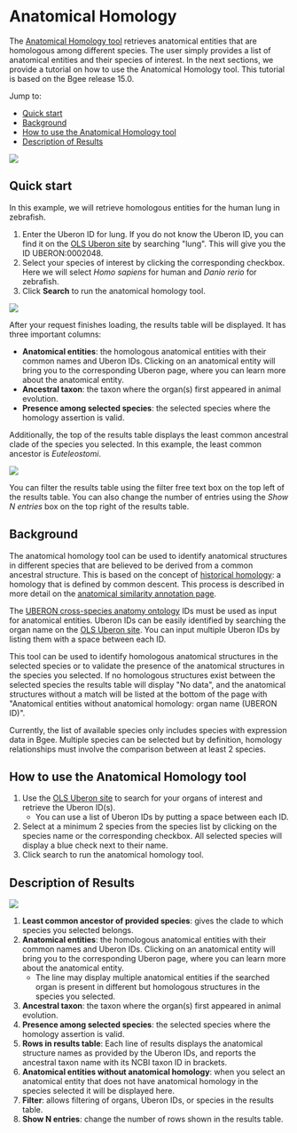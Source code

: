 # Anatomical Homology

The [Anatomical Homology tool](https://www.bgee.org/search/anatomical-homology) retrieves anatomical entities that are homologous among different species. The user simply provides a list of anatomical entities and their species of interest. In the next sections, we provide a tutorial on how to use the Anatomical Homology tool. This tutorial is based on the Bgee release 15.0.

Jump to:
* [Quick start](#quick-start)
* [Background](#background)
* [How to use the Anatomical Homology tool](#how-to-use-the-anatomical-homology-tool)
* [Description of Results](#description-of-results)

![](../img/doc/anatomical-homology/anatomical-homology-header.png#tutoimgborder)

## Quick start
In this example, we will retrieve homologous entities for the human lung in zebrafish.
1. Enter the Uberon ID for lung. If you do not know the Uberon ID, you can find it on the [OLS Uberon site](https://www.ebi.ac.uk/ols/ontologies/uberon) by searching "lung". This will give you the ID UBERON:0002048.
2. Select your species of interest by clicking the corresponding checkbox. Here we will select _Homo sapiens_ for human and _Danio rerio_ for zebrafish.
3. Click **Search** to run the anatomical homology tool.

![](../img/doc/anatomical-homology/complete-form.png#tutoimgborder)

After your request finishes loading, the results table will be displayed. It has three important columns:
* **Anatomical entities**: the homologous anatomical entities with their common names and Uberon IDs. Clicking on an anatomical entity will bring you to the corresponding Uberon page, where you can learn more about the anatomical entity.
* **Ancestral taxon**: the taxon where the organ(s) first appeared in animal evolution.
* **Presence among selected species**: the selected species where the homology assertion is valid.

Additionally, the top of the results table displays the least common ancestral clade of the species you selected. In this example, the least common ancestor is _Euteleostomi_.

![](../img/doc/anatomical-homology/results-table.png#tutoimgborder)

You can filter the results table using the filter free text box on the top left of the results table. You can also change the number of entries using the _Show N entries_ box on the top right of the results table.


## Background
The anatomical homology tool can be used to identify anatomical structures in different species that are believed to be derived from a common ancestral structure. This is based on the concept of [historical homology](https://www.ebi.ac.uk/ols/ontologies/hom/terms?iri=http%3A%2F%2Fpurl.obolibrary.org%2Fobo%2FHOM_0000007): a homology that is defined by common descent. This process is described in more detail on the [anatomical similarity annotation page](https://github.com/BgeeDB/anatomical-similarity-annotations/wiki/Similarity-annotations).

The [UBERON cross-species anatomy ontology](https://www.ebi.ac.uk/ols/ontologies/uberon) IDs must be used as input for anatomical entities. Uberon IDs can be easily identified by searching the organ name on the [OLS Uberon site](https://www.ebi.ac.uk/ols/ontologies/uberon). You can input multiple Uberon IDs by listing them with a space between each ID.

This tool can be used to identify homologous anatomical structures in the selected species or to validate the presence of the anatomical structures in the species you selected. If no homologous structures exist between the selected species the results table will display "No data", and the anatomical structures without a match will be listed at the bottom of the page with "Anatomical entities without anatomical homology: organ name (UBERON ID)".

Currently, the list of available species only includes species with expression data in Bgee. Multiple species can be selected but by definition, homology relationships must involve the comparison between at least 2 species.

## How to use the Anatomical Homology tool
1. Use the [OLS Uberon site](https://www.ebi.ac.uk/ols/ontologies/uberon) to search for your organs of interest and retrieve the Uberon ID(s).
    - You can use a list of Uberon IDs by putting a space between each ID.
2. Select at a minimum 2 species from the species list by clicking on the species name or the corresponding checkbox. All selected species will display a blue check next to their name.
3. Click search to run the anatomical homology tool.

## Description of Results
![](../img/doc/anatomical-homology/full-results-table-numbered.png#tutoimgborder)
1. **Least common ancestor of provided species**: gives the clade to which species you selected belongs.
2. **Anatomical entities**: the homologous anatomical entities with their common names and Uberon IDs. Clicking on an anatomical entity will bring you to the corresponding Uberon page, where you can learn more about the anatomical entity.
     * The line may display multiple anatomical entities if the searched organ is present in different but homologous structures in the species you selected.
3. **Ancestral taxon**: the taxon where the organ(s) first appeared in animal evolution.
4. **Presence among selected species**: the selected species where the homology assertion is valid.
5. **Rows in results table**: Each line of results displays the anatomical structure names as provided by the Uberon IDs, and reports the ancestral taxon name with its NCBI taxon ID in brackets.
6. **Anatomical entities without anatomical homology**: when you select an anatomical entity that does not have anatomical homology in the species selected it will be displayed here.
7. **Filter**: allows filtering of organs, Uberon IDs, or species in the results table.
8. **Show N entries**: change the number of rows shown in the results table.
